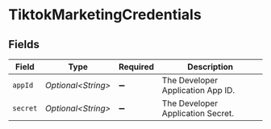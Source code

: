 # TiktokMarketingCredentials


## Fields

| Field                             | Type                              | Required                          | Description                       |
| --------------------------------- | --------------------------------- | --------------------------------- | --------------------------------- |
| `appId`                           | *Optional\<String>*               | :heavy_minus_sign:                | The Developer Application App ID. |
| `secret`                          | *Optional\<String>*               | :heavy_minus_sign:                | The Developer Application Secret. |